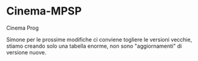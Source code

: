 # Cinema-MPSP
Cinema Prog

Simone per le prossime modifiche ci conviene togliere le versioni vecchie, stiamo creando solo una tabella enorme, non sono "aggiornamenti" di versione nuove.
